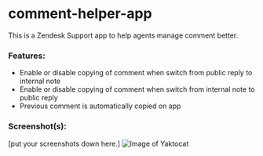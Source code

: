 # comment-helper-app

This is a Zendesk Support app to help agents manage comment better.

### Features:

* Enable or disable copying of comment when switch from public reply to internal note
* Enable or disable copying of comment when switch from internal note to public reply
* Previous comment is automatically copied on app 



### Screenshot(s):
[put your screenshots down here.]
![Image of Yaktocat](https://octodex.github.com/images/yaktocat.png)
